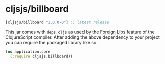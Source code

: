 # cljsjs/billboard

[](dependency)
```clojure
[cljsjs/billboard "1.0.0-0"] ;; latest release
```
[](/dependency)

This jar comes with `deps.cljs` as used by the [Foreign Libs][flibs] feature
of the ClojureScript compiler. After adding the above dependency to your project
you can require the packaged library like so:

```clojure
(ns application.core
  (:require cljsjs.billboard))
```

[flibs]: https://clojurescript.org/reference/packaging-foreign-deps
